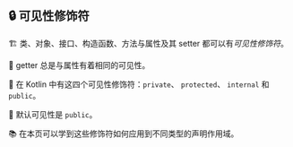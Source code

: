 ## 🔒 可见性修饰符

🏗️ 类、对象、接口、构造函数、方法与属性及其 setter 都可以有*可见性修饰符*。

👀 getter 总是与属性有着相同的可见性。

🔑 在 Kotlin 中有这四个可见性修饰符：`private`、 `protected`、 `internal` 和 `public`。

🌟 默认可见性是 `public`。

📚 在本页可以学到这些修饰符如何应用到不同类型的声明作用域。